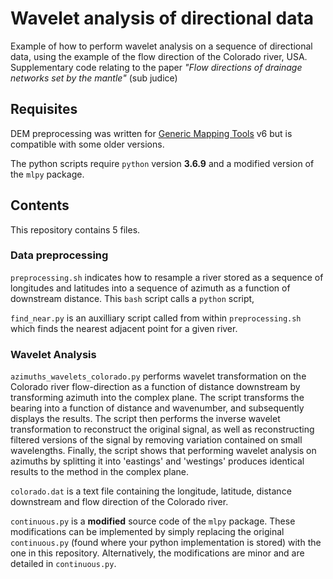 # Wavelet analysis of directional data

Example of how to perform wavelet analysis on a sequence of directional data, using the example of the flow direction of the Colorado river, USA. Supplementary code relating to the paper *"Flow directions of drainage networks set by the mantle"* (sub judice) 

## Requisites

DEM preprocessing was written for [Generic Mapping Tools](http://gmt.soest.hawaii.edu/) v6 but is compatible with some older versions. 

The python scripts require `python` version **3.6.9** and a modified version of the `mlpy` package. 

## Contents

This repository contains 5 files. 

### Data preprocessing

`preprocessing.sh` indicates how to resample a river stored as a sequence of longitudes and latitudes into a sequence of azimuth as a function of downstream distance. This `bash` script calls a `python` script, 

`find_near.py` is an auxilliary script called from within `preprocessing.sh` which finds the nearest adjacent point for a given river.

### Wavelet Analysis

`azimuths_wavelets_colorado.py` performs wavelet transformation on the Colorado river flow-direction as a function of distance downstream by transforming azimuth into the complex plane. The script transforms the bearing into a function of distance and wavenumber, and subsequently displays the results. The script then performs the inverse wavelet transformation to reconstruct the original signal, as well as reconstructing filtered versions of the signal by removing variation contained on small wavelengths. Finally, the script shows that performing wavelet analysis on azimuths by splitting it into 'eastings' and 'westings' produces identical results to the method in the complex plane.   

`colorado.dat` is a text file containing the longitude, latitude, distance downstream and flow direction of the Colorado river. 

`continuous.py` is a **modified** source code of the `mlpy` package. These modifications can be implemented by simply replacing the original `continuous.py` (found where your python implementation is stored) with the one in this repository. Alternatively, the modifications are minor and are detailed in `continuous.py`.

